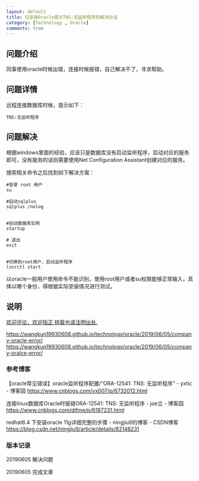 ```yaml
---
layout: default
title: 已安装Oracle提示TNS:无监听程序的解决办法
category: [Technology , Oracle]
comments: true
---
```


## 问题介绍
同事使用oracle时候出错，连接时候报错，自己解决不了，寻求帮助。







## 问题详情 
远程连接数据库时候，提示如下：
```
TNS:无监听程序
```





## 问题解决
根据windows里面的经验，应该只是数据库没有启动监听程序，启动对应的服务即可，没有服务的话则需要使用Net Configuration Assistant创建对应的服务。

搜索相关命令之后找到如下解决方案：
```
#登录 root 用户
su 

#启动sqlplus 
sqlplus /nolog


#启动数据库实例
startup

# 退出
exit


#切换到root用户，启动监听程序
lsnrctl start
```

以oracle一般用户使用命令不能识别，使用root用户或者su权限能够正常输入，具体以哪个身份，得根据实际安装情况进行测试。

## 说明

[欢迎评论，欢迎指正,转载也请注明出处.](https://wangkun19930608.github.io/technology/oracle/2019/06/05/company-orace-error/ )

https://wangkun19930608.github.io/technology/oracle/2019/06/05/company-oracle-error/
https://wangkun19930608.github.io/technology/oracle/2019/06/05/company-oralce-error/

### 参考博客

【oracle常见错误】oracle监听程序配置/“ORA-12541: TNS: 无监听程序” - yxtic - 博客园
<https://www.cnblogs.com/yx007/p/6732012.html>

连接linux数据库Oracle时报错ORA-12541: TNS: 无监听程序 - joe立 - 博客园
<https://www.cnblogs.com/difme/p/6187231.html>

redhat6.4 下安装oracle 11g详细完整的步骤 - ningjiu9的博客 - CSDN博客
<https://blog.csdn.net/ningjiu9/article/details/82148231>

### 版本记录
20190605 解决问题

20190605 完成文章
